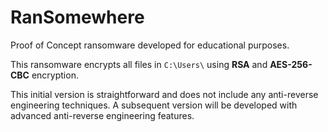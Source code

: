 # RanSomewhere

Proof of Concept ransomware developed for educational purposes.

This ransomware encrypts all files in `C:\Users\` using **RSA** and **AES-256-CBC** encryption.

This initial version is straightforward and does not include any anti-reverse engineering techniques. A subsequent version will be developed with advanced anti-reverse engineering features.







